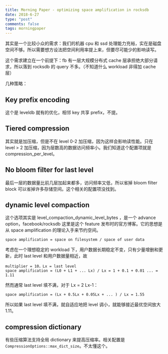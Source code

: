 ```yaml
---
title: Morning Paper - optimizing space amplification in rocksdb
date: 2018-6-27
type: "post"
comments: false
tags: morningpaper
---
```


其实是一个比较小众的需求：我们的机器 cpu 和 ssd 处理能力充裕，实在是磁盘空间不够。所以需要想方设法把空间利用率提上来，但要尽可能少的影响读写。

这个需求建立在一个前提下：fb 有一层大规模分布式 cache 层承担绝大部分请求，所以落到 rocksdb 的 query 不多。（不知道什么 workload 非得加 cache 层）

几种策略：

## Key prefix encoding

这个是 leveldb 就有的优化，相邻 key 共享 prefix，不提。

## Tiered compression

其实就是加压缩，但是不在 level 0-2 加压缩，因为这样会影响读性能。只在 level > 2 加压缩，因为层数高的数据访问频率小。我们知道这个配置项就是 compression_per_level。

## No bloom filter for last level

最后一层的数据量比前几层加起来都多，访问频率又低，所以省掉 bloom filter block 可以省掉许多存储空间。这个相关的配置项没找到。

## dynamic level compaction

这个选项其实是 level_compaction_dynamic_level_bytes ，是一个 advance option，facebook/rocksdb 这里是这个 feature 发布时的官方博客。它的思想是从 space amplification 的理论入手来节约空间。
```
space amplification = space on filesystem / space of user data
```
考虑在一个理想稳定的 workload 下，用户数据长期稳定不变，只有少量增删和更新，此时 last level 和用户数据量相近，故
```
multiplier = 10，Lx = last level
space amplification = (L0 + L1 + ... Lx) / Lx = 1 + 0.1 + 0.01 ... = 1.11
```
然而通常 last level 填不满，对于 Lx = 2 Lx-1：
```
space amplification = (Lx + 0.5Lx + 0.05Lx + ... ) / Lx = 1.55
```
所以如果 last level 填不满，就自适应地把 level 调小，就能够接近最优空间放大 1.11。

## compression dictionary

有些压缩算法支持全局 dictionary 来提高压缩率。相关配置是 `CompressionOptions::max_dict_size`。不太懂这个。
